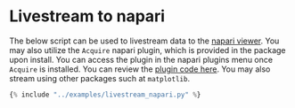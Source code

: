 # Livestream to napari

The below script can be used to livestream data to the [napari viewer](https://napari.org/stable/). You may also utilize the `Acquire` napari plugin, which is provided in the package upon install. You can access the plugin in the napari plugins menu once `Acquire` is installed. You can review the [plugin code here](https://github.com/acquire-project/acquire-python/blob/main/python/acquire/__init__.py#L131). You may also stream using other packages such at `matplotlib`.

~~~python
{% include "../examples/livestream_napari.py" %}
~~~
